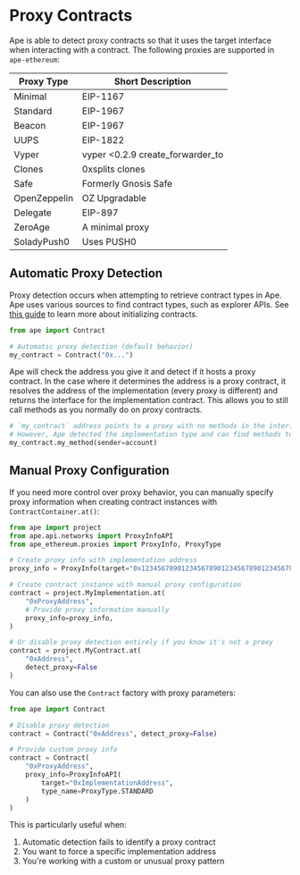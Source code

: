 # Proxy Contracts

Ape is able to detect proxy contracts so that it uses the target interface when interacting with a contract.
The following proxies are supported in `ape-ethereum`:

| Proxy Type   | Short Description                 |
| ------------ | --------------------------------- |
| Minimal      | EIP-1167                          |
| Standard     | EIP-1967                          |
| Beacon       | EIP-1967                          |
| UUPS         | EIP-1822                          |
| Vyper        | vyper \<0.2.9 create_forwarder_to |
| Clones       | 0xsplits clones                   |
| Safe         | Formerly Gnosis Safe              |
| OpenZeppelin | OZ Upgradable                     |
| Delegate     | EIP-897                           |
| ZeroAge      | A minimal proxy                   |
| SoladyPush0  | Uses PUSH0                        |

## Automatic Proxy Detection

Proxy detection occurs when attempting to retrieve contract types in Ape.
Ape uses various sources to find contract types, such as explorer APIs.
See [this guide](./contracts.html) to learn more about initializing contracts.

```python
from ape import Contract

# Automatic proxy detection (default behavior)
my_contract = Contract("0x...")
```

Ape will check the address you give it and detect if it hosts a proxy contract.
In the case where it determines the address is a proxy contract, it resolves the address of the implementation (every proxy is different) and returns the interface for the implementation contract.
This allows you to still call methods as you normally do on proxy contracts.

```python
# `my_contract` address points to a proxy with no methods in the interface
# However, Ape detected the implementation type and can find methods to call that way.
my_contract.my_method(sender=account)
```

## Manual Proxy Configuration

If you need more control over proxy behavior, you can manually specify proxy information when creating contract instances with `ContractContainer.at()`:

```python
from ape import project
from ape.api.networks import ProxyInfoAPI
from ape_ethereum.proxies import ProxyInfo, ProxyType

# Create proxy info with implementation address
proxy_info = ProxyInfo(target="0x1234567890123456789012345678901234567890", type=ProxyType.STANDARD)

# Create contract instance with manual proxy configuration
contract = project.MyImplementation.at(
    "0xProxyAddress",
    # Provide proxy information manually
    proxy_info=proxy_info,
)

# Or disable proxy detection entirely if you know it's not a proxy
contract = project.MyContract.at(
    "0xAddress",
    detect_proxy=False
)
```

You can also use the `Contract` factory with proxy parameters:

```python
from ape import Contract

# Disable proxy detection
contract = Contract("0xAddress", detect_proxy=False)

# Provide custom proxy info
contract = Contract(
    "0xProxyAddress", 
    proxy_info=ProxyInfoAPI(
        target="0xImplementationAddress", 
        type_name=ProxyType.STANDARD
    )
)
```

This is particularly useful when:

1. Automatic detection fails to identify a proxy contract
2. You want to force a specific implementation address
3. You're working with a custom or unusual proxy pattern
